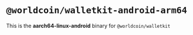 # `@worldcoin/walletkit-android-arm64`

This is the **aarch64-linux-android** binary for `@worldcoin/walletkit`
